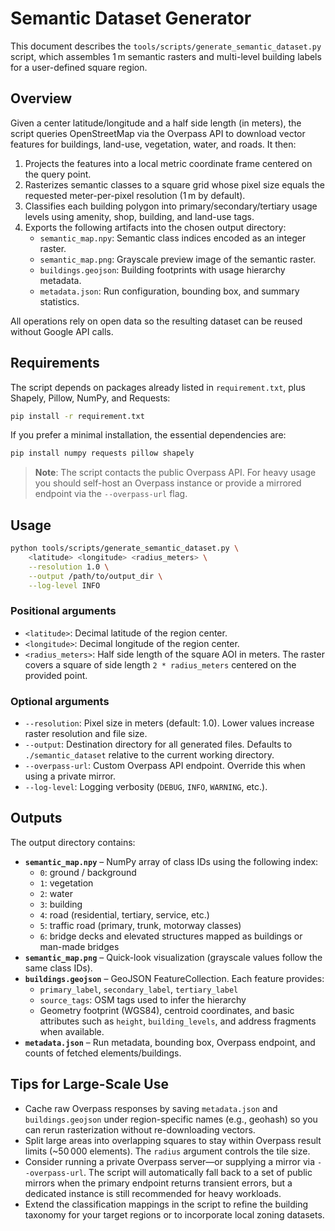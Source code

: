 # Semantic Dataset Generator

This document describes the `tools/scripts/generate_semantic_dataset.py` script,
which assembles 1 m semantic rasters and multi-level building labels for a
user-defined square region.

## Overview

Given a center latitude/longitude and a half side length (in meters), the script queries
OpenStreetMap via the Overpass API to download vector features for buildings,
land-use, vegetation, water, and roads. It then:

1. Projects the features into a local metric coordinate frame centered on the
   query point.
2. Rasterizes semantic classes to a square grid whose pixel size equals the
   requested meter-per-pixel resolution (1 m by default).
3. Classifies each building polygon into primary/secondary/tertiary usage
   levels using amenity, shop, building, and land-use tags.
4. Exports the following artifacts into the chosen output directory:
   - `semantic_map.npy`: Semantic class indices encoded as an integer raster.
   - `semantic_map.png`: Grayscale preview image of the semantic raster.
   - `buildings.geojson`: Building footprints with usage hierarchy metadata.
   - `metadata.json`: Run configuration, bounding box, and summary statistics.

All operations rely on open data so the resulting dataset can be reused without
Google API calls.

## Requirements

The script depends on packages already listed in `requirement.txt`, plus
Shapely, Pillow, NumPy, and Requests:

```bash
pip install -r requirement.txt
```

If you prefer a minimal installation, the essential dependencies are:

```bash
pip install numpy requests pillow shapely
```

> **Note**: The script contacts the public Overpass API. For heavy usage you
> should self-host an Overpass instance or provide a mirrored endpoint via the
> `--overpass-url` flag.

## Usage

```bash
python tools/scripts/generate_semantic_dataset.py \
    <latitude> <longitude> <radius_meters> \
    --resolution 1.0 \
    --output /path/to/output_dir \
    --log-level INFO
```

### Positional arguments

- `<latitude>`: Decimal latitude of the region center.
- `<longitude>`: Decimal longitude of the region center.
- `<radius_meters>`: Half side length of the square AOI in meters. The raster
  covers a square of side length `2 * radius_meters` centered on the provided
  point.

### Optional arguments

- `--resolution`: Pixel size in meters (default: 1.0). Lower values increase
  raster resolution and file size.
- `--output`: Destination directory for all generated files. Defaults to
  `./semantic_dataset` relative to the current working directory.
- `--overpass-url`: Custom Overpass API endpoint. Override this when using a
  private mirror.
- `--log-level`: Logging verbosity (`DEBUG`, `INFO`, `WARNING`, etc.).

## Outputs

The output directory contains:

- **`semantic_map.npy`** – NumPy array of class IDs using the following index:
  - `0`: ground / background
  - `1`: vegetation
  - `2`: water
  - `3`: building
  - `4`: road (residential, tertiary, service, etc.)
  - `5`: traffic road (primary, trunk, motorway classes)
  - `6`: bridge decks and elevated structures mapped as buildings or man-made bridges
- **`semantic_map.png`** – Quick-look visualization (grayscale values follow the
  same class IDs).
- **`buildings.geojson`** – GeoJSON FeatureCollection. Each feature provides:
  - `primary_label`, `secondary_label`, `tertiary_label`
  - `source_tags`: OSM tags used to infer the hierarchy
  - Geometry footprint (WGS84), centroid coordinates, and basic attributes such
    as `height`, `building_levels`, and address fragments when available.
- **`metadata.json`** – Run metadata, bounding box, Overpass endpoint, and
  counts of fetched elements/buildings.

## Tips for Large-Scale Use

- Cache raw Overpass responses by saving `metadata.json` and `buildings.geojson`
  under region-specific names (e.g., geohash) so you can rerun rasterization
  without re-downloading vectors.
- Split large areas into overlapping squares to stay within Overpass result
  limits (~50 000 elements). The `radius` argument controls the tile size.
- Consider running a private Overpass server—or supplying a mirror via
  `--overpass-url`. The script will automatically fall back to a set of public
  mirrors when the primary endpoint returns transient errors, but a dedicated
  instance is still recommended for heavy workloads.
- Extend the classification mappings in the script to refine the building
  taxonomy for your target regions or to incorporate local zoning datasets.
